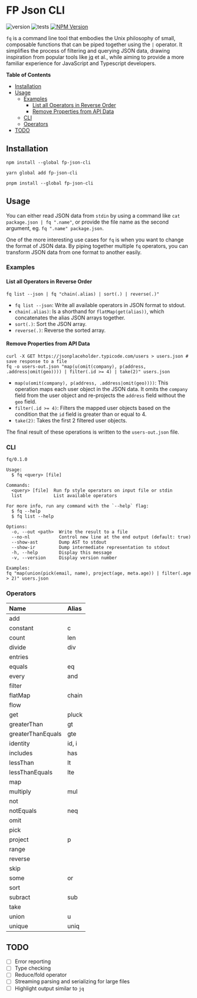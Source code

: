 # FP Json CLI

<!-- BEGIN BADGES -->

![version](https://img.shields.io/badge/version-0.1.2-blue.svg)
![tests](https://img.shields.io/badge/tests-passing-green.svg)
[![NPM Version](https://img.shields.io/npm/v/fp-json-cli)](https://www.npmjs.com/package/fp-json-cli)

<!-- END BADGES -->

`fq` is a command line tool that embodies the Unix philosophy of small, composable functions that can be piped together using the `|` operator. It simplifies the process of filtering and querying JSON data, drawing inspiration from popular tools like [jq](https://jqlang.github.io/jq/) et al., while aiming to provide a more familiar experience for JavaScript and Typescript developers.

<!-- BEGIN TOC -->

**Table of Contents**

- [Installation](#installation)
- [Usage](#usage)
  - [Examples](#examples)
    - [List all Operators in Reverse Order](#list-all-operators-in-reverse-order)
    - [Remove Properties from API Data](#remove-properties-from-api-data)
  - [CLI](#cli)
  - [Operators](#operators)
- [TODO](#todo)

<!-- END TOC -->

## Installation

```shell
npm install --global fp-json-cli
```

```shell
yarn global add fp-json-cli
```

```shell
pnpm install --global fp-json-cli
```

## Usage

You can either read JSON data from `stdin` by using a command like `cat package.json | fq ".name"`, or provide the file name as the second argument, eg. `fq ".name" package.json`.

One of the more interesting use cases for `fq` is when you want to change the format of JSON data. By piping together multiple `fq` operators, you can transform JSON data from one format to another easily.

### Examples

#### List all Operators in Reverse Order

```console
fq list --json | fq "chain(.alias) | sort(.) | reverse(.)"
```

- `fq list --json`: Write all available operators in JSON format to stdout.
- `chain(.alias)`: Is a shorthand for `flatMap(get(alias))`, which concatenates the alias JSON arrays together.
- `sort(.)`: Sort the JSON array.
- `reverse(.)`: Reverse the sorted array.

#### Remove Properties from API Data

```console
curl -X GET https://jsonplaceholder.typicode.com/users > users.json # save response to a file
fq -o users-out.json "map(u(omit(company), p(address, .address|omit(geo)))) | filter(.id >= 4) | take(2)" users.json
```

- `map(u(omit(company), p(address, .address|omit(geo))))`: This operation maps each user object in the JSON data. It omits the `company` field from the user object and re-projects the `address` field without the `geo` field.
- `filter(.id >= 4)`: Filters the mapped user objects based on the condition that the `id` field is greater than or equal to 4.
- `take(2)`: Takes the first 2 filtered user objects.

The final result of these operations is written to the `users-out.json` file.

### CLI

<!-- BEGIN USAGE -->

```
fq/0.1.0

Usage:
  $ fq <query> [file]

Commands:
  <query> [file]  Run fp style operators on input file or stdin
  list            List available operators

For more info, run any command with the `--help` flag:
  $ fq --help
  $ fq list --help

Options:
  -o, --out <path>  Write the result to a file 
  --no-nl           Control new line at the end output (default: true)
  --show-ast        Dump AST to stdout 
  --show-ir         Dump intermediate representation to stdout 
  -h, --help        Display this message 
  -v, --version     Display version number 

Examples:
fq "map(union(pick(email, name), project(age, meta.age)) | filter(.age > 2)" users.json
```

<!-- END USAGE -->

### Operators

<!-- BEGIN OPS -->

| Name              | Alias |
| :---------------- | :---- |
| add               |       |
| constant          | c     |
| count             | len   |
| divide            | div   |
| entries           |       |
| equals            | eq    |
| every             | and   |
| filter            |       |
| flatMap           | chain |
| flow              |       |
| get               | pluck |
| greaterThan       | gt    |
| greaterThanEquals | gte   |
| identity          | id, i |
| includes          | has   |
| lessThan          | lt    |
| lessThanEquals    | lte   |
| map               |       |
| multiply          | mul   |
| not               |       |
| notEquals         | neq   |
| omit              |       |
| pick              |       |
| project           | p     |
| range             |       |
| reverse           |       |
| skip              |       |
| some              | or    |
| sort              |       |
| subract           | sub   |
| take              |       |
| union             | u     |
| unique            | uniq  |

<!-- END OPS -->

## TODO

- [ ] Error reporting
- [ ] Type checking
- [ ] Reduce/fold operator
- [ ] Streaming parsing and serializing for large files
- [ ] Highlight output similar to `jq`
